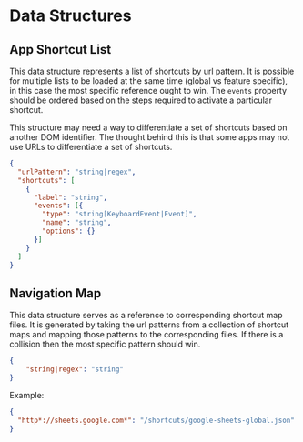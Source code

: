 # Data Structures

## App Shortcut List
This data structure represents a list of shortcuts by url pattern.  It is possible for multiple lists to be loaded at the same time (global vs feature specific), in this case the most specific reference ought to win.  The `events` property should be ordered based on the steps required to activate a particular shortcut.

This structure may need a way to differentiate a set of shortcuts based on another DOM identifier.  The thought behind this is that some apps may not use URLs to differentiate a set of shortcuts. 
```json
{
  "urlPattern": "string|regex",
  "shortcuts": [
    {
      "label": "string",
      "events": [{
        "type": "string[KeyboardEvent|Event]",
        "name": "string",
        "options": {}
      }]
    } 
  ]
}
```

## Navigation Map
This data structure serves as a reference to corresponding shortcut map files.  It is generated by taking the url patterns from a collection of shortcut maps and mapping those patterns to the corresponding files.  If there is a collision then the most specific pattern should win.
```json
{
    "string|regex": "string"
}
```

Example:
```json
{
  "http*://sheets.google.com*": "/shortcuts/google-sheets-global.json"
}
```
